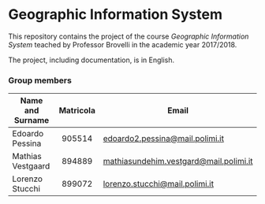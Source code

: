 # Geographic Information System
This repository contains the project of the course *Geographic Information System* teached by Professor Brovelli in the academic year 2017/2018.

The project, including documentation, is in English.

### Group members ###
| Name and Surname  | Matricola   | Email                                  |
|-------------------|:-----------:|----------------------------------------|
| Edoardo Pessina   | 905514      | edoardo2.pessina@mail.polimi.it        |
| Mathias Vestgaard | 894889      | mathiasundehim.vestgard@mail.polimi.it |
| Lorenzo Stucchi   | 899072      | lorenzo.stucchi@mail.polimi.it  	   |

